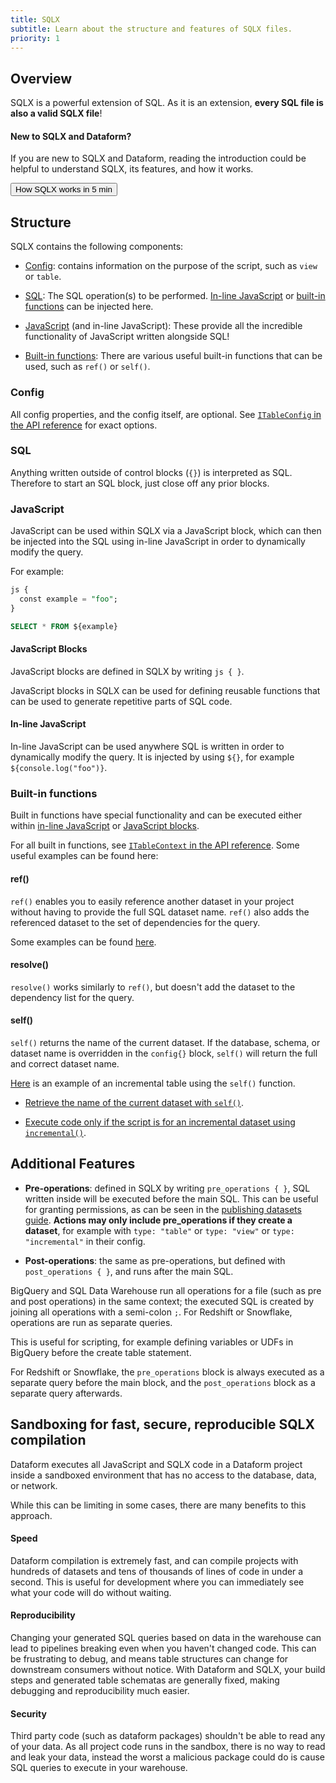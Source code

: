 ```yaml
---
title: SQLX
subtitle: Learn about the structure and features of SQLX files.
priority: 1
---
```


## Overview

SQLX is a powerful extension of SQL. As it is an extension, **every SQL file is also a valid SQLX file**!

<div className="bp3-callout bp3-icon-info-sign bp3-intent-primary" >
<h4 class="bp3-heading">New to SQLX and Dataform?</h4>
<p>
If you are new to SQLX and Dataform, reading the introduction could be helpful to understand SQLX, its features, and how it works.
</p>
<a href="/introduction/dataform-in-5-minutes"><button intent="primary">How SQLX works in 5 min</button></a></div>

## Structure

SQLX contains the following components:

- [Config](#config): contains information on the purpose of the script, such as `view` or `table`.

- [SQL](#sql): The SQL operation(s) to be performed. [In-line JavaScript](#in-line-javascript) or [built-in functions](#built-in-functions) can be injected here.

- [JavaScript](#javascript) (and in-line JavaScript): These provide all the incredible functionality of JavaScript written alongside SQL!

- [Built-in functions](#built-in-functions): There are various useful built-in functions that can be used, such as `ref()` or `self()`.

### Config

All config properties, and the config itself, are optional. See [`ITableConfig` in the API reference](/reference#ITableConfig) for exact options.

### SQL

Anything written outside of control blocks (`{}`) is interpreted as SQL. Therefore to start an SQL block, just close off any prior blocks.

### JavaScript

JavaScript can be used within SQLX via a JavaScript block, which can then be injected into the SQL using in-line JavaScript in order to dynamically modify the query.

For example:

```SQL
js {
  const example = "foo";
}

SELECT * FROM ${example}
```

#### JavaScript Blocks

JavaScript blocks are defined in SQLX by writing `js { }`.

JavaScript blocks in SQLX can be used for defining reusable functions that can be used to generate repetitive parts of SQL code.

#### In-line JavaScript

In-line JavaScript can be used anywhere SQL is written in order to dynamically modify the query. It is injected by using `${}`, for example `${console.log("foo")}`.

### Built-in functions

Built in functions have special functionality and can be executed either within [in-line JavaScript](#in-line-javascript) or [JavaScript blocks](#javascript-blocks).

For all built in functions, see [`ITableContext` in the API reference](/reference#ITableContext). Some useful examples can be found here:

#### ref()

`ref()` enables you to easily reference another dataset in your project without having to provide the full SQL dataset name. `ref()` also adds the referenced dataset to the set of dependencies for the query.

Some examples can be found [here](datasets#referencing-other-datasets).

#### resolve()

`resolve()` works similarly to `ref()`, but doesn't add the dataset to the dependency list for the query.

#### self()

`self()` returns the name of the current dataset. If the database, schema, or dataset name is overridden in the `config{}` block, `self()` will return the full and correct dataset name.

[Here](incremental-datasets/#a-simple-example) is an example of an incremental table using the `self()` function.

- [Retrieve the name of the current dataset with `self()`](incremental-datasets#a-simple-example).

- [Execute code only if the script is for an incremental dataset using `incremental()`](incremental-datasets#conditional-code-if-incremental).

## Additional Features

- **Pre-operations**: defined in SQLX by writing `pre_operations { }`, SQL written inside will be executed before the main SQL. This can be useful for granting permissions, as can be seen in the [publishing datasets guide](datasets#example-granting-dataset-access-with-post_operations). **Actions may only include pre_operations if they create a dataset**, for example with `type: "table"` or `type: "view"` or `type: "incremental"` in their config.

- **Post-operations**: the same as pre-operations, but defined with `post_operations { }`, and runs after the main SQL.

BigQuery and SQL Data Warehouse run all operations for a file (such as pre and post operations) in the same context; the executed SQL is created by joining all operations with a semi-colon `;`. For Redshift or Snowflake, operations are run as separate queries.

This is useful for scripting, for example defining variables or UDFs in BigQuery before the create table statement.

For Redshift or Snowflake, the `pre_operations` block is always executed as a separate query before the main block, and the `post_operations` block as a separate query afterwards.

## Sandboxing for fast, secure, reproducible SQLX compilation

Dataform executes all JavaScript and SQLX code in a Dataform project inside a sandboxed environment that has no access to the database, data, or network.

While this can be limiting in some cases, there are many benefits to this approach.

#### Speed

Dataform compilation is extremely fast, and can compile projects with hundreds of datasets and tens of thousands of lines of code in under a second. This is useful for development where you can immediately see what your code will do without waiting.

#### Reproducibility

Changing your generated SQL queries based on data in the warehouse can lead to pipelines breaking even when you haven't changed code. This can be frustrating to debug, and means table structures can change for downstream consumers without notice. With Dataform and SQLX, your build steps and generated table schematas are generally fixed, making debugging and reproducibility much easier.

#### Security

Third party code (such as dataform packages) shouldn't be able to read any of your data. As all project code runs in the sandbox, there is no way to read and leak your data, instead the worst a malicious package could do is cause SQL queries to execute in your warehouse.
